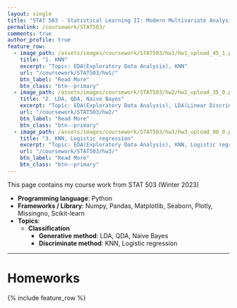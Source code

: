 ```yaml
---
layout: single
title: "STAT 503 - Statistical Learning II: Modern Multivariate Analysis"
permalink: /coursework/STAT503/
comments: true
author_profile: true
feature_row:
  - image_path: /assets/images/coursework/STAT503/hw1/hw1_upload_45_1.png
    title: "1. KNN"
    excerpt: "Topic: EDA(Exploratory Data Analysis), KNN"
    url: "/coursework/STAT503/hw1/"
    btn_label: "Read More"
    btn_class: "btn--primary"	
  - image_path: /assets/images/coursework/STAT503/hw2/hw2_upload_35_0.png
    title: "2. LDA, QDA, Naive Bayes"
    excerpt: "Topic: EDA(Exploratory Data Analysis), LDA(Linear Discriminant Analysis), QDA(Quadratic Discriminant Analysis), Naive Bayes"
    url: "/coursework/STAT503/hw2/"
    btn_label: "Read More"
    btn_class: "btn--primary"	
  - image_path: /assets/images/coursework/STAT503/hw3/hw3_upload_80_0.png
    title: "3. KNN, Logistic regression"
    excerpt: "Topic: EDA(Exploratory Data Analysis), KNN, Logistic regression, LOOCV(Leave One Out Cross Validation)"
    url: "/coursework/STAT503/hw3/"
    btn_label: "Read More"
    btn_class: "btn--primary"	
---
```


This page contains my course work from STAT 503 (Winter 2023)

- **Programming language**: Python
- **Frameworks / Library**: Numpy, Pandas, Matplotlib, Seaborn, Plotly, Missingno, Scikit-learn
- **Topics**: 
    - **Classification**
        - **Generative method**: LDA, QDA, Naive Bayes 
        - **Discriminate method**: KNN, Logistic regression
        
***

# Homeworks

 {% include feature_row %}